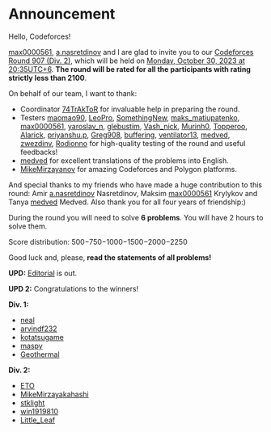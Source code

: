 # Announcement

Hello, Codeforces!

[max0000561](https://codeforces.com/profile/max0000561 "Master max0000561"), [a.nasretdinov](https://codeforces.com/profile/a.nasretdinov "Master a.nasretdinov") and I are glad to invite you to our [Codeforces Round 907 (Div. 2)](https://codeforces.com/contest/1891 "Codeforces Round 907 (Div. 2)"), which will be held on [Monday, October 30, 2023 at 20:35UTC+6](https://codeforces.com/https://www.timeanddate.com/worldclock/fixedtime.html?day=30&month=10&year=2023&hour=17&min=35&sec=0&p1=166). **The round will be rated for all the participants with rating strictly less than 2100**.

On behalf of our team, I want to thank:

 * Coordinator [74TrAkToR](https://codeforces.com/profile/74TrAkToR "International Master 74TrAkToR") for invaluable help in preparing the round.
* Testers [maomao90](https://codeforces.com/profile/maomao90 "Grandmaster maomao90"), [LeoPro](https://codeforces.com/profile/LeoPro "International Grandmaster LeoPro"), [SomethingNew](https://codeforces.com/profile/SomethingNew "International Grandmaster SomethingNew"), [maks_matiupatenko](https://codeforces.com/profile/maks_matiupatenko "Grandmaster maks_matiupatenko"), [max0000561](https://codeforces.com/profile/max0000561 "Master max0000561"), [yaroslav_n](https://codeforces.com/profile/yaroslav_n "Expert yaroslav_n"), [glebustim](https://codeforces.com/profile/glebustim "Grandmaster glebustim"), [Vash_nick](https://codeforces.com/profile/Vash_nick "Candidate Master Vash_nick"), [Murinh0](https://codeforces.com/profile/Murinh0 "Expert Murinh0"), [Topperoo](https://codeforces.com/profile/Topperoo "Newbie Topperoo"), [Alarick](https://codeforces.com/profile/Alarick "Newbie Alarick"), [priyanshu.p](https://codeforces.com/profile/priyanshu.p "Expert priyanshu.p"), [Greg908](https://codeforces.com/profile/Greg908 "Expert Greg908"), [buffering](https://codeforces.com/profile/buffering "Expert buffering"), [ventilator13](https://codeforces.com/profile/ventilator13 "Candidate Master ventilator13"), [medved](https://codeforces.com/profile/medved "Candidate Master medved"), [zwezdinv](https://codeforces.com/profile/zwezdinv "Grandmaster zwezdinv"), [Rodionno](https://codeforces.com/profile/Rodionno "Candidate Master Rodionno") for high-quality testing of the round and useful feedbacks!
* [medved](https://codeforces.com/profile/medved "Candidate Master medved") for excellent translations of the problems into English.
* [MikeMirzayanov](https://codeforces.com/profile/MikeMirzayanov "Headquarters, MikeMirzayanov") for amazing Codeforces and Polygon platforms.

And special thanks to my friends who have made a huge contribution to this round: Amir [a.nasretdinov](https://codeforces.com/profile/a.nasretdinov "Master a.nasretdinov") Nasretdinov, Maksim [max0000561](https://codeforces.com/profile/max0000561 "Master max0000561") Krylykov and Tanya [medved](https://codeforces.com/profile/medved "Candidate Master medved") Medved. Also thank you for all four years of friendship:)

During the round you will need to solve **6 problems**. You will have 2 hours to solve them.

Score distribution: 500−750−1000−1500−2000−2250

Good luck and, please, **read the statements of all problems!**

**UPD:** [Editorial](Editorial.md) is out. 

**UPD 2:** Congratulations to the winners!

**Div. 1:** 

* [neal](https://codeforces.com/profile/neal "Legendary Grandmaster neal")
* [arvindf232](https://codeforces.com/profile/arvindf232 "Legendary Grandmaster arvindf232")
* [kotatsugame](https://codeforces.com/profile/kotatsugame "Legendary Grandmaster kotatsugame")
* [maspy](https://codeforces.com/profile/maspy "Legendary Grandmaster maspy")
* [Geothermal](https://codeforces.com/profile/Geothermal "Legendary Grandmaster Geothermal")

**Div. 2:** 

* [ETO](https://codeforces.com/profile/ETO "Master ETO")
* [MikeMirzayakahashi](https://codeforces.com/profile/MikeMirzayakahashi "Master MikeMirzayakahashi")
* [stklight](https://codeforces.com/profile/stklight "Newbie stklight")
* [win1919810](https://codeforces.com/profile/win1919810 "Specialist win1919810")
* [Little_Leaf](https://codeforces.com/profile/Little_Leaf "Expert Little_Leaf")
